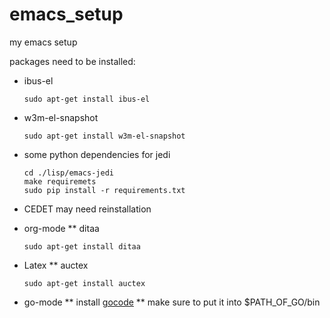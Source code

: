 emacs_setup
===========

my emacs setup

packages need to be installed:
* ibus-el

  ```shell
  sudo apt-get install ibus-el
  ```
* w3m-el-snapshot
  
  ```shell
  sudo apt-get install w3m-el-snapshot
  ```
* some python dependencies for jedi

  ```shell
  cd ./lisp/emacs-jedi
  make requiremets
  sudo pip install -r requirements.txt
  ```
* CEDET may need reinstallation

* org-mode
** ditaa
  ```shell
  sudo apt-get install ditaa
  ```
* Latex
** auctex
  ```shell
  sudo apt-get install auctex
  ```
  
* go-mode
** install [gocode](https://github.com/nsf/gocode)
** make sure to put it into $PATH_OF_GO/bin
   